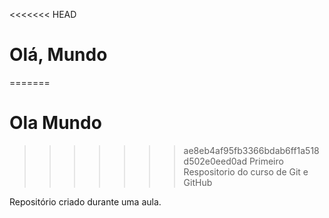 <<<<<<< HEAD
# Olá, Mundo
=======
# Ola Mundo
>>>>>>> ae8eb4af95fb3366bdab6ff1a518d502e0eed0ad
 Primeiro Respositorio do curso de Git e GitHub

Repositório criado durante uma aula.